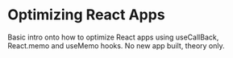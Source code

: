 # Optimizing React Apps

Basic intro onto how to optimize React apps using useCallBack, React.memo and useMemo hooks. No new app built, theory only.
